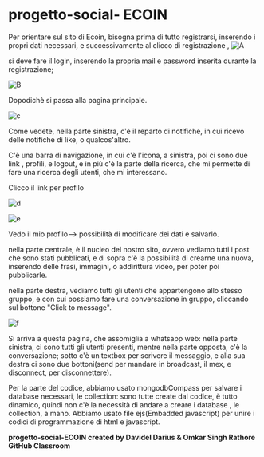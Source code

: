 # progetto-social- ECOIN

Per orientare sul sito di Ecoin, bisogna prima di tutto registrarsi, inserendo i propri dati necessari, e successivamente al clicco di registrazione ,
![A](https://user-images.githubusercontent.com/61886825/105347409-27e7ae80-5be7-11eb-8ea0-63144241d33b.PNG)



si deve fare il login, inserendo 
la propria mail e password inserita durante la registrazione;

![B](https://user-images.githubusercontent.com/61886825/105347497-49e13100-5be7-11eb-9691-c2d9ca36bd8e.PNG)




Dopodichè si passa alla pagina principale.


![c](https://user-images.githubusercontent.com/61886825/105347528-56658980-5be7-11eb-800b-4032b38a5cd8.PNG)


Come vedete, nella parte sinistra, c'è il reparto di notifiche, in cui ricevo delle notifiche di like, o qualcos'altro.

C'è una barra di navigazione, in cui c'è l'icona, a sinistra, poi ci sono due link , profili, e logout, e in più c'è la parte della ricerca, che mi permette di fare una ricerca degli utenti, che mi interessano.

Clicco il link per profilo

![d](https://user-images.githubusercontent.com/61886825/105348541-c58fad80-5be8-11eb-87af-ae53d1c416ad.PNG)

![e](https://user-images.githubusercontent.com/61886825/105348315-777aaa00-5be8-11eb-9c74-1732326d1d93.PNG)

Vedo il mio profilo--> possibilità di modificare dei dati e salvarlo.


nella parte centrale, è il nucleo del nostro sito, ovvero vediamo tutti i post che sono stati pubblicati, e di sopra c'è la possibilità di crearne una nuova, inserendo delle
frasi, immagini, o addirittura video, per poter poi pubblicarle.

nella parte destra, vediamo tutti gli utenti che appartengono allo stesso gruppo, e con cui possiamo fare una conversazione in gruppo, cliccando sul bottone "Click to message".

![f](https://user-images.githubusercontent.com/61886825/105347855-c411b580-5be7-11eb-8908-44ddc46c3066.PNG)

Si arriva a questa pagina, che assomiglia  a  whatsapp web: nella parte sinistra, ci sono tutti gli utenti presenti, mentre nella parte opposta, c'è la conversazione; sotto c'è un textbox per scrivere il messaggio, e alla sua destra ci sono due bottoni(send per mandare in broadcast, il mex, e disconnect, per disconnettere).


Per la parte del codice, abbiamo usato mongodbCompass per salvare i database necessari, le collection: sono tutte create dal codice, è tutto dinamico, quindi non c'è la necessità di andare a creare i database , le collection, a mano. 
Abbiamo usato file ejs(Embadded javascript) per unire i codici di programmazione di html e javascript.


**progetto-social-ECOIN  created by Davidel Darius & Omkar Singh Rathore GitHub Classroom**
